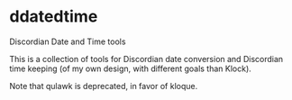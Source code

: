 # ddatedtime
Discordian Date and Time tools

This is a collection of tools for Discordian date conversion and Discordian time keeping (of my own design, with different goals than Klock).

Note that qulawk is deprecated, in favor of kloque.
